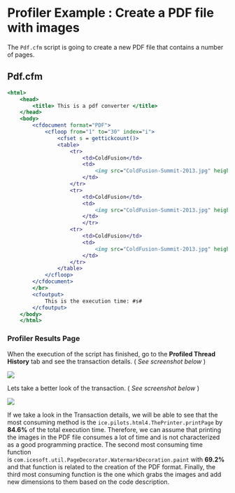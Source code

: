 # Profiler Example : Create a PDF file with images

The ```Pdf.cfm``` script is going to create a new PDF file that contains a
number of pages.

## Pdf.cfm
```cfm
<html>
    <head>
        <title> This is a pdf converter </title>
    </head>
    <body>
        <cfdocument format="PDF">
            <cfloop from="1" to="30" index="i">
                <cfset s = gettickcount()>
                <table>
                    <tr>
                        <td>ColdFusion</td>
                        <td>
                            <img src="ColdFusion-Summit-2013.jpg" height="2000" width="2000">
                        </td>
                    </tr>
                    <tr>
                        <td>ColdFusion</td>
                        <td>
                            <img src="ColdFusion-Summit-2013.jpg" height="2000" width="2000">
                        </td>
                        </tr>
                    <tr>
                        <td>ColdFusion</td>
                        <td>
                            <img src="ColdFusion-Summit-2013.jpg" height="2000" width="2000">
                        </td>
                    </tr>
                </table>
            </cfloop>
        </cfdocument>
        </br>
        <cfoutput>
            This is the execution time: #s#
        </cfoutput>
    </body>
    </html>
```

### Profiler Results Page

When the execution of the script has finished, go to the **Profiled Thread History** tab and see the
transaction details. ( *See screenshot below* )

![](/frdocs/attachments/245552539/245552549.png)

Lets take a better look of the transaction. ( *See screenshot below* )

![](/frdocs/attachments/245552539/245552544.png)

If we take a look in the Transaction details, we will be able to see
that the most consuming method is the
```ice.pilots.html4.ThePrinter.printPage``` by
**84.6%** of the total execution time. Therefore, we can assume that
printing the images in the PDF file consumes a lot of time and is not
characterized as a good programming practice. The second most consuming time function
is ```com.icesoft.util.PageDecorator.WatermarkDecoration.paint``` with
**69.2%** and that function is related to the creation of the PDF
format. Finally, the third most consuming function is the one which
grabs the images and add new dimensions to them based on the code
description.

